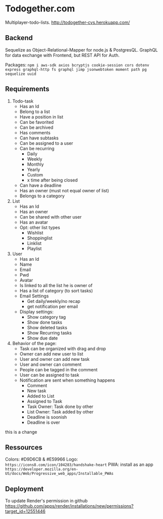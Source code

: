 # Todogether.com

Multiplayer-todo-lists.
http://todogether-cvs.herokuapp.com/

## Backend

Sequelize as Object-Relational-Mapper for node.js & PostgresQL.
GraphQL for data exchange with Frontend, but REST API for Auth.

Packages: `npm i aws-sdk axios bcryptjs cookie-session cors dotenv express graphql-http fs graphql jimp jsonwebtoken moment path pg sequelize uuid`

## Requirements

1. Todo-task
   - Has an Id
   - Belong to a list
   - Have a position in list
   - Can be favorited
   - Can be archived
   - Has comments
   - Can have subtasks
   - Can be assigned to a user
   - Can be recurring
     - Daily
     - Weekly
     - Monthly
     - Yearly
     - Custom
     - x time after being closed
   - Can have a deadline
   - Has an owner (must not equal owner of list)
   - Belongs to a category
2. List
   - Has an Id
   - Has an owner
   - Can be shared with other user
   - Has an avatar
   - Opt: other list types
     - Wishlist
     - Shoppinglist
     - Linklist
     - Playlist
3. User
   - Has an Id
   - Name
   - Email
   - Pwd
   - Avatar
   - Is linked to all the list he is owner of
   - Has a list of category (to sort tasks)
   - Email Settings
     - Get daily/weekly/no recap
     - get notification per email
   - Display settings:
     - Show category tag
     - Show done tasks
     - Show deleted tasks
     - Show Recurring tasks
     - Show due date
4. Behavior of the page:
   - Task can be organized with drag and drop
   - Owner can add new user to list
   - User and owner can add new task
   - User and owner can comment
   - People can be tagged in the comment
   - User can be assigned to task
   - Notification are sent when something happens
     - Comment
     - New task
     - Added to List
     - Assigned to Task
     - Task Owner: Task done by other
     - List Owner: Task added by other
     - Deadline is soonish
     - Deadline is over

this is a change
## Ressources

Colors: #D9D6CB & #E59966
Logo: `https://icons8.com/icon/104283/handshake-heart`
PWA: install as an app `https://developer.mozilla.org/en-US/docs/Web/Progressive_web_apps/Installable_PWAs`

## Deployment

To update Render's permission in github
https://github.com/apps/render/installations/new/permissions?target_id=12551446
